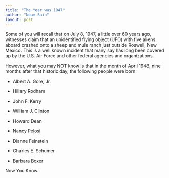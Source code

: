 ```yaml
---
title: "The Year was 1947"
author: "Noam Sain"
layout: post
---
```


Some of you will recall that on July 8, 1947, a little over 60 years ago, witnesses claim that an unidentified flying object (UFO) with five aliens aboard crashed onto a sheep and mule ranch just outside Roswell, New Mexico. This is a well known incident that many say has long been covered up by the U.S. Air Force and other federal agencies and organizations.

However, what you may NOT know is that in the month of April 1948, nine months after that historic day, the following people were born:

- Albert A. Gore, Jr.

- Hillary Rodham

- John F. Kerry

- William J. Clinton

- Howard Dean

- Nancy Pelosi

- Dianne Feinstein

- Charles E. Schumer

- Barbara Boxer

Now You Know.
